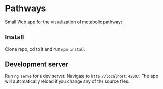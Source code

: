 # Pathways

Small Web app for the visualization of metabolic pathways

## Install

Clone repo, cd to it and run `npm install`

## Development server

Run `ng serve` for a dev server. Navigate to `http://localhost:4200/`. The app will automatically reload if you change any of the source files.